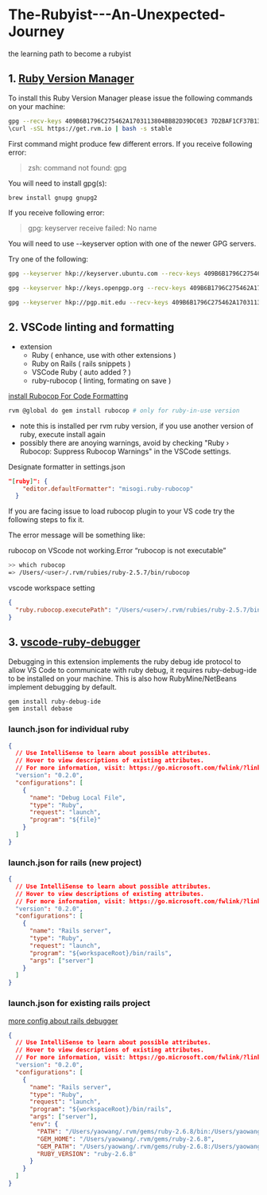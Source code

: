# The-Rubyist---An-Unexpected-Journey
the learning path to become a rubyist

## 1. [Ruby Version Manager](https://rvm.io/)
To install this Ruby Version Manager please issue the following commands on your machine:
```bash
gpg --recv-keys 409B6B1796C275462A1703113804BB82D39DC0E3 7D2BAF1CF37B13E2069D6956105BD0E739499BDB
\curl -sSL https://get.rvm.io | bash -s stable
```
First command might produce few different errors. If you receive following error:

> zsh: command not found: gpg

You will need to install gpg(s):
```sh
brew install gnupg gnupg2
```

If you receive following error:

> gpg: keyserver receive failed: No name

You will need to use --keyserver option with one of the newer GPG servers. 

Try one of the following:
```sh
gpg --keyserver hkp://keyserver.ubuntu.com --recv-keys 409B6B1796C275462A1703113804BB82D39DC0E3 7D2BAF1CF37B13E2069D6956105BD0E739499BDB

gpg --keyserver hkp://keys.openpgp.org --recv-keys 409B6B1796C275462A1703113804BB82D39DC0E3 7D2BAF1CF37B13E2069D6956105BD0E739499BDB

gpg --keyserver hkp://pgp.mit.edu --recv-keys 409B6B1796C275462A1703113804BB82D39DC0E3 7D2BAF1CF37B13E2069D6956105BD0E739499BDB
```


## 2. VSCode linting and formatting
- extension
  - Ruby ( enhance, use with other extensions )
  - Ruby on Rails ( rails snippets )
  - VSCode Ruby ( auto added ? )
  - ruby-rubocop ( linting, formating on save )

[install Rubocop For Code Formatting](https://deanin.com/blog/configure-visual-studio-code-for-ruby-on-rails-6-with-this-quick-guide/)

```sh
rvm @global do gem install rubocop # only for ruby-in-use version
```
 - note this is installed per rvm ruby version, if you use another version of ruby, execute install again 
 - possibly there are anoying warnings, avoid by checking "Ruby › Rubocop: Suppress Rubocop Warnings" in the VSCode settings.

Designate formatter in settings.json
```json
"[ruby]": {
    "editor.defaultFormatter": "misogi.ruby-rubocop"
  }
```


If you are facing issue to load rubocop plugin to your VS code try the following steps to fix it.

The error message will be something like:

rubocop on VScode not working.Error “rubocop is not executable”
```bash
>> which rubocop
=> /Users/<user>/.rvm/rubies/ruby-2.5.7/bin/rubocop
```
vscode workspace setting
```json
{
  "ruby.rubocop.executePath": "/Users/<user>/.rvm/rubies/ruby-2.5.7/bin/"
}
```


## 3. [vscode-ruby-debugger](https://github.com/rubyide/vscode-ruby/blob/main/docs/debugger.md)
Debugging in this extension implements the ruby debug ide protocol to allow VS Code to communicate with ruby debug, it requires ruby-debug-ide to be installed on your machine. This is also how RubyMine/NetBeans implement debugging by default.
```sh
gem install ruby-debug-ide
gem install debase
```



### launch.json for individual ruby
```json
{
  // Use IntelliSense to learn about possible attributes.
  // Hover to view descriptions of existing attributes.
  // For more information, visit: https://go.microsoft.com/fwlink/?linkid=830387
  "version": "0.2.0",
  "configurations": [
    {
      "name": "Debug Local File",
      "type": "Ruby",
      "request": "launch",
      "program": "${file}"
    }
  ]
}
```
### launch.json for rails (new project)
```json
{
  // Use IntelliSense to learn about possible attributes.
  // Hover to view descriptions of existing attributes.
  // For more information, visit: https://go.microsoft.com/fwlink/?linkid=830387
  "version": "0.2.0",
  "configurations": [
    {
      "name": "Rails server",
      "type": "Ruby",
      "request": "launch",
      "program": "${workspaceRoot}/bin/rails",
      "args": ["server"]
    }
  ]
}
```

### launch.json for existing rails project
    
[more config about rails debugger](https://rahul-arora.medium.com/debugging-ruby-on-rails-server-in-vs-code-819b45113e78)
```json
{
  // Use IntelliSense to learn about possible attributes.
  // Hover to view descriptions of existing attributes.
  // For more information, visit: https://go.microsoft.com/fwlink/?linkid=830387
  "version": "0.2.0",
  "configurations": [
    {
      "name": "Rails server",
      "type": "Ruby",
      "request": "launch",
      "program": "${workspaceRoot}/bin/rails",
      "args": ["server"],
      "env": {
        "PATH": "/Users/yaowang/.rvm/gems/ruby-2.6.8/bin:/Users/yaowang/.rvm/gems/ruby-2.6.8@global/bin:/Users/yaowang/.rvm/rubies/ruby-2.6.8/bin:/Users/yaowang/.rvm/bin:/Users/yaowang/.nvm/versions/node/v14.17.4/bin:/usr/local/bin:/usr/bin:/bin:/usr/sbin:/sbin",
        "GEM_HOME": "/Users/yaowang/.rvm/gems/ruby-2.6.8",
        "GEM_PATH": "/Users/yaowang/.rvm/gems/ruby-2.6.8:/Users/yaowang/.rvm/gems/ruby-2.6.8@global",
        "RUBY_VERSION": "ruby-2.6.8"
      }
    }
  ]
}
```
